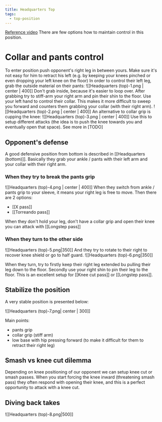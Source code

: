```yaml
---
title: Headquarters Top
tags:
  - top-position
---
```


[Reference video](https://www.youtube.com/watch?v=zz8To63Oj5U&ab_channel=JonThomasBJJ)
There are few options how to maintain control in this position.

# Collar and pants control
To enter position push opponent's right leg in between yours. Make sure it's not easy for him to retract his left (e.g. by keeping your knees pinched or even dropping your left knee on the floor) In order to control their left leg, grab the outside material on their pants:
![[Headquarters (top)-1.png | center | 400]]
Don't grab inside, because it's easier to loop over. After grabbing try to stiff-arm your right arm and pin their shin to the floor.
Use your left hand to control their collar. This makes it more difficult to sweep you forward and counters them grabbing your collar (with their right arm).
![[Headquarters (top)-2.png | center | 400]]
An alternative to collar grip is cupping the knee:
![[Headquarters (top)-3.png | center | 400]]
Use this to setup different attacks (the idea is to push the knee towards you and eventually open that space). See more in [TODO]

## Opponent's defense
A good defensive position from bottom is described in [[Headquarters (bottom)]]. Basically they grab your ankle / pants with their left arm and your collar with their right arm.

### When they try to break the pants grip
![[Headquarters (top)-4.png | center | 400]]
When they switch from ankle / pants grip to your sleeve, it means your right leg is free to move. Then there are 2 options:
- [[X pass]]
- [[Torreando pass]] 

When they don't hold your leg, don't have a collar grip and open their knee you can attack with [[Longstep pass]]

### When they turn to the other side


![[Headquarters (top)-5.png|350]] 
And they try to rotate to their right to recover knee shield or go to half guard. 
![[Headquarters (top)-6.png|350]]

When they turn, try to firstly keep their right leg extended bu pulling their leg down to the floor. Secondly use your right shin to pin their leg to the floor. This is an excellent setup for [[Knee cut pass]] or [[Longstep pass]].


## Stabilize the position
A very stable position is presented below: 

![[Headquarters (top)-7.png| center | 300]]

Main points:
- pants grip
- collar grip (stiff arm)
- low base with hip pressing forward (to make it difficult for them to retract their right leg)

## Smash vs knee cut dilemma
Depending on knee positioning of our opponent we can setup knee cut or smash passes. When you start forcing the knee inward (threatening smash pass) they often respond with opening their knee, and this is a perfect opportunity to attack with a knee cut.  

## Diving back takes

![[Headquarters (top)-8.png|500]]
